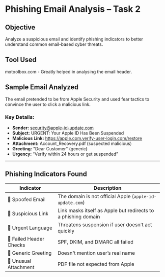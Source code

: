 # Phishing Email Analysis – Task 2

## Objective
Analyze a suspicious email and identify phishing indicators to better understand common email-based cyber threats.

## Tool Used
mxtoolbox.com - Greatly helped in analysing the email header.

## Sample Email Analyzed
The email pretended to be from Apple Security and used fear tactics to convince the user to click a malicious link.

### Key Details:
- **Sender:** security@apple-id-update.com
- **Subject:** URGENT: Your Apple ID Has Been Suspended
- **Malicious Link:** https://apple.com.verify-user-login.com/restore
- **Attachment:** Account_Recovery.pdf (suspected malicious)
- **Greeting:** "Dear Customer" (generic)
- **Urgency:** “Verify within 24 hours or get suspended”

---

## Phishing Indicators Found
| Indicator | Description |
|----------|-------------|
| 🚩 Spoofed Email | The domain is not official Apple (`apple-id-update.com`) |
| 🚩 Suspicious Link | Link masks itself as Apple but redirects to a phishing domain |
| 🚩 Urgent Language | Threatens suspension if user doesn't act quickly |
| 🚩 Failed Header Checks | SPF, DKIM, and DMARC all failed |
| 🚩 Generic Greeting | Doesn't mention user’s real name |
| 🚩 Unusual Attachment | PDF file not expected from Apple |


